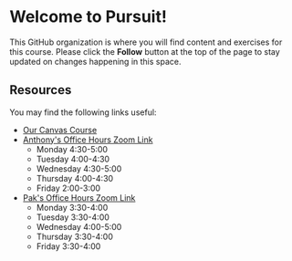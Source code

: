 # Welcome to Pursuit!

This GitHub organization is where you will find content and exercises for this course. Please click the **Follow** button at the top of the page to stay updated on changes happening in this space.

## Resources

You may find the following links useful:

- [Our Canvas Course](https://canvas.instructure.com/courses/5587125)
- [Anthony's Office Hours Zoom Link](https://www.google.com/url?q=https://us06web.zoom.us/j/83582264961?pwd%3DUHF3QldIRmxxQm9TYVZrNU9pdDhSdz09&sa=D&source=calendar&ust=1670683985913406&usg=AOvVaw0HlqNSgiVlc78IzXDyFOme)
  - Monday 4:30-5:00
  - Tuesday 4:00-4:30
  - Wednesday 4:30-5:00
  - Thursday 4:00-4:30
  - Friday 2:00-3:00
- [Pak's Office Hours Zoom Link](https://us06web.zoom.us/j/82967896938)
  - Monday 3:30-4:00
  - Tuesday 3:30-4:00
  - Wednesday 4:00-5:00
  - Thursday 3:30-4:00
  - Friday 3:30-4:00
